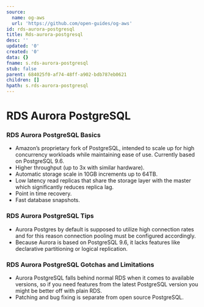 ```yaml
---
source:
  name: og-aws
  url: 'https://github.com/open-guides/og-aws'
id: rds-aurora-postgresql
title: Rds-aurora-postgresql
desc: ''
updated: '0'
created: '0'
data: {}
fname: s.rds-aurora-postgresql
stub: false
parent: 684025f0-af74-48ff-a902-bdb787eb0621
children: []
hpath: s.rds-aurora-postgresql
---
```

# RDS Aurora PostgreSQL

### RDS Aurora PostgreSQL Basics

- Amazon’s proprietary fork of PostgreSQL, intended to scale up for high concurrency workloads while maintaining ease of use. Currently based on PostgreSQL 9.6.
- Higher throughput (up to 3x with similar hardware).
- Automatic storage scale in 10GB increments up to 64TB.
- Low latency read replicas that share the storage layer with the master which significantly reduces replica lag.
- Point in time recovery.
- Fast database snapshots.

### RDS Aurora PostgreSQL Tips

- Aurora Postgres by default is supposed to utilize high connection rates and for this reason connection pooling must be configured accordingly.
- Because Aurora is based on PostgreSQL 9.6, it lacks features like declarative partitioning or logical replication.

### RDS Aurora PostgreSQL Gotchas and Limitations

- Aurora PostgreSQL falls behind normal RDS when it comes to available versions, so if you need features from the latest PostgreSQL version you might be better off with plain RDS.
- Patching and bug fixing is separate from open source PostgreSQL.
